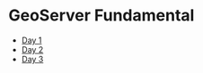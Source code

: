 
# GeoServer Fundamental

- [Day 1](day1/README.md)
- [Day 2](day2/README.md)
- [Day 3](day3/README.md)